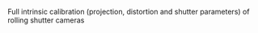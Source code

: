 Full intrinsic calibration (projection, distortion and shutter parameters) of rolling shutter cameras
